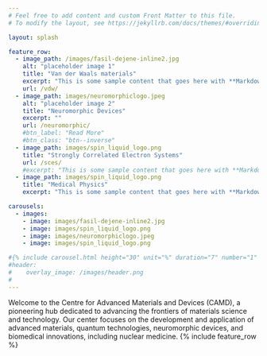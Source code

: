 ```yaml
---
# Feel free to add content and custom Front Matter to this file.
# To modify the layout, see https://jekyllrb.com/docs/themes/#overriding-theme-defaults

layout: splash

feature_row:
  - image_path: /images/fasil-dejene-inline2.jpg
    alt: "placeholder image 1"
    title: "Van der Waals materials"
    excerpt: "This is some sample content that goes here with **Markdown** formatting."
    url: /vdw/
  - image_path: images/neuromorphiclogo.jpeg
    alt: "placeholder image 2"
    title: "Neuromorphic Devices"
    excerpt: ""
    url: /neuromorphic/
    #btn_label: "Read More"
    #btn_class: "btn--inverse"
  - image_path: images/spin_liquid_logo.png
    title: "Strongly Correlated Electron Systems"
    url: /sces/
    #excerpt: "This is some sample content that goes here with **Markdown** formatting."
  - image_path: images/spin_liquid_logo.png
    title: "Medical Physics"
    excerpt: "This is some sample content that goes here with **Markdown** formatting."

carousels:
  - images: 
    - image: images/fasil-dejene-inline2.jpg
    - image: images/spin_liquid_logo.png
    - image: images/neuromorphiclogo.jpeg
    - image: images/spin_liquid_logo.png

#{% include carousel.html height="30" unit="%" duration="7" number="1" %}
#header:
#    overlay_image: /images/header.png
#
---
```




Welcome to the Centre for Advanced Materials and Devices (CAMD), a pioneering hub dedicated to advancing the frontiers of materials science and technology. Our center focuses on the development and application of advanced materials, quantum technologies, neuromorphic devices, and biomedical innovations, including nuclear medicine.
{% include feature_row %}
<!-- <figure style="width: 80px" class="align-center">
  <a href="/images/blackhole.jpg" title="The Pixel Tracker logo" alt="The Pixel Tracker logo">
  <img src="/images/blackhole.jpg" alt=""></a>
  <figcaption>Image caption.</figcaption>
</figure> -->


